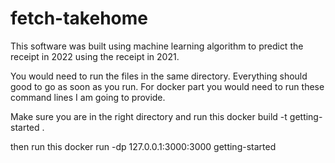 # fetch-takehome
This software was built using machine learning algorithm to predict the receipt in 2022 using the receipt in 2021.

You would need to run the files in the same directory. Everything should good to go as soon as you run. For docker part you would need to run these command lines I am going to provide.


Make sure you are in the right directory and run this 
 docker build -t getting-started .

 then run this 
 docker run -dp 127.0.0.1:3000:3000 getting-started

 
